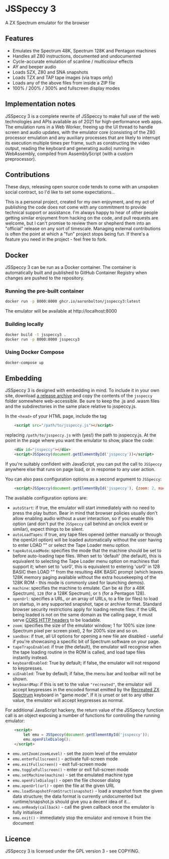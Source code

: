 # JSSpeccy 3

A ZX Spectrum emulator for the browser

## Features

* Emulates the Spectrum 48K, Spectrum 128K and Pentagon machines
* Handles all Z80 instructions, documented and undocumented
* Cycle-accurate emulation of scanline / multicolour effects
* AY and beeper audio
* Loads SZX, Z80 and SNA snapshots
* Loads TZX and TAP tape images (via traps only)
* Loads any of the above files from inside a ZIP file
* 100% / 200% / 300% and fullscreen display modes

## Implementation notes

JSSpeccy 3 is a complete rewrite of JSSpeccy to make full use of the web technologies and APIs available as of 2021 for high-performance web apps. The emulation runs in a Web Worker, freeing up the UI thread to handle screen and audio updates, with the emulator core (consisting of the Z80 processor emulation and any auxiliary processes that are likely to interrupt its execution multiple times per frame, such as constructing the video output, reading the keyboard and generating audio) running in WebAssembly, compiled from AssemblyScript (with a custom preprocessor).

## Contributions

These days, releasing open source code tends to come with an unspoken social contract, so I'd like to set some expectations...

This is a personal project, created for my own enjoyment, and my act of publishing the code does not come with any commitment to provide technical support or assistance. I'm always happy to hear of other people getting similar enjoyment from hacking on the code, and pull requests are welcome, but I can't promise to review them or shepherd them into an "official" release on any sort of timescale. Managing external contributions is often the point at which a "fun" project stops being fun. If there's a feature you need in the project - feel free to fork.

## Docker

JSSpeccy 3 can be run as a Docker container. The container is automatically built and published to GitHub Container Registry when changes are pushed to the repository.

### Running the pre-built container

```bash
docker run -p 8000:8000 ghcr.io/aaronbolton/jsspeccy3:latest
```

The emulator will be available at http://localhost:8000

### Building locally

```bash
docker build -t jsspeccy3 .
docker run -p 8000:8000 jsspeccy3
```

### Using Docker Compose

```bash
docker-compose up
```

## Embedding

JSSpeccy 3 is designed with embedding in mind. To include it in your own site, download [a release archive](https://github.com/gasman/jsspeccy3/releases) and copy the contents of the `jsspeccy` folder somewhere web-accessible. Be sure to keep the .js and .wasm files and the subdirectories in the same place relative to jsspeccy.js.

In the `<head>` of your HTML page, include the tag

```html
    <script src="/path/to/jsspeccy.js"></script>
```

replacing `/path/to/jsspeccy.js` with (yes!) the path to jsspeccy.js. At the point in the page where you want the emulator to show, place the code:

```html
    <div id="jsspeccy"></div>
    <script>JSSpeccy(document.getElementById('jsspeccy'))</script>
```

If you're suitably confident with JavaScript, you can put the call to `JSSpeccy` anywhere else that runs on page load, or in response to any user action.

You can also pass configuration options as a second argument to `JSSpeccy`:

```html
    <script>JSSpeccy(document.getElementById('jsspeccy'), {zoom: 2, machine: 48})</script>
```

The available configuration options are:

* `autoStart`: if true, the emulator will start immediately with no need to press the play button. Bear in mind that browser policies usually don't allow enabling audio without a user interaction, so if you enable this option (and don't put the `JSSpeccy` call behind an onclick event or similar), expect things to be silent.
* `autoLoadTapes`: if true, any tape files opened (either manually or through the openUrl option) will be loaded automatically without the user having to enter LOAD "" or select the Tape Loader menu option.
* `tapeAutoLoadMode`: specifies the mode that the machine should be set to before auto-loading tape files. When set to 'default' (the default), this is equivalent to selecting the Tape Loader menu option on machines that support it; when set to 'usr0', this is equivalent to entering 'usr0' in 128 BASIC then LOAD "" from the resulting 48K BASIC prompt (which leaves 128K memory paging available without the extra housekeeping of the 128K ROM - this mode is commonly used for launching demos).
* `machine`: specifies the machine to emulate. Can be `48` (for a 48K Spectrum), `128` (for a 128K Spectrum), or `5` (for a Pentagon 128).
* `openUrl`: specifies a URL, or an array of URLs, to a file (or files) to load on startup, in any supported snapshot, tape or archive format. Standard browser security restrictions apply for loading remote files: if the URL being loaded is not on the same domain as the calling page, it must serve [CORS HTTP headers](https://developer.mozilla.org/en-US/docs/Web/HTTP/CORS) to be loadable.
* `zoom`: specifies the size of the emulator window; 1 for 100% size (one Spectrum pixel per screen pixel), 2 for 200% size and so on.
* `sandbox`: if true, all UI options for opening a new file are disabled - useful if you're showcasing a specific bit of Spectrum software on your page.
* `tapeTrapsEnabled`: if true (the default), the emulator will recognise when the tape loading routine in the ROM is called, and load tape files instantly instead.
* `keyboardEnabled`: True by default; if false, the emulator will not respond to keypresses.
* `uiEnabled`: True by default; if false, the menu bar and toolbar will not be shown.
* `keyboardMap`: if this is set to the value `"recreated"`, the emulator will accept keypresses in the encoded format emitted by the [Recreated ZX Spectrum](https://recreatedzxspectrum.com/) keyboard in "game mode". If it is unset or set to any other value, the emulator will accept keypresses as normal.

For additional JavaScript hackery, the return value of the JSSpeccy function call is an object exposing a number of functions for controlling the running emulator:

```html
    <script>
        let emu = JSSpeccy(document.getElementById('jsspeccy'));
        emu.openFileDialog();
    </script>
```

* `emu.setZoom(zoomLevel)` - set the zoom level of the emulator
* `emu.enterFullscreen()` - activate full-screen mode
* `emu.exitFullscreen()` - exit full-screen mode
* `emu.toggleFullscreen()` - enter or exit full-screen mode
* `emu.setMachine(machine)` - set the emulated machine type
* `emu.openFileDialog()` - open the file chooser dialog
* `emu.openUrl(url)` - open the file at the given URL
* `emu.loadSnapshotFromStruct(snapshot)` - load a snapshot from the given data structure; the data format is currently undocumented but runtime/snapshot.js should give you a decent idea of it...
* `emu.onReady(callback)` - call the given callback once the emulator is fully initialised
* `emu.exit()` - immediately stop the emulator and remove it from the document


## Licence

JSSpeccy 3 is licensed under the GPL version 3 - see COPYING.
